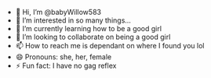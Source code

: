 - 👋 Hi, I’m @babyWillow583
- 👀 I’m interested in so many things...
- 🌱 I’m currently learning how to be a good girl
- 💞️ I’m looking to collaborate on being a good girl
- 📫 How to reach me is dependant on where I found you lol
- 😄 Pronouns: she, her, female
- ⚡ Fun fact: I have no gag reflex

<!---
babyWillow583/babyWillow583 is a ✨ special ✨ repository because its `README.md` (this file) appears on your GitHub profile.
You can click the Preview link to take a look at your changes.
--->
